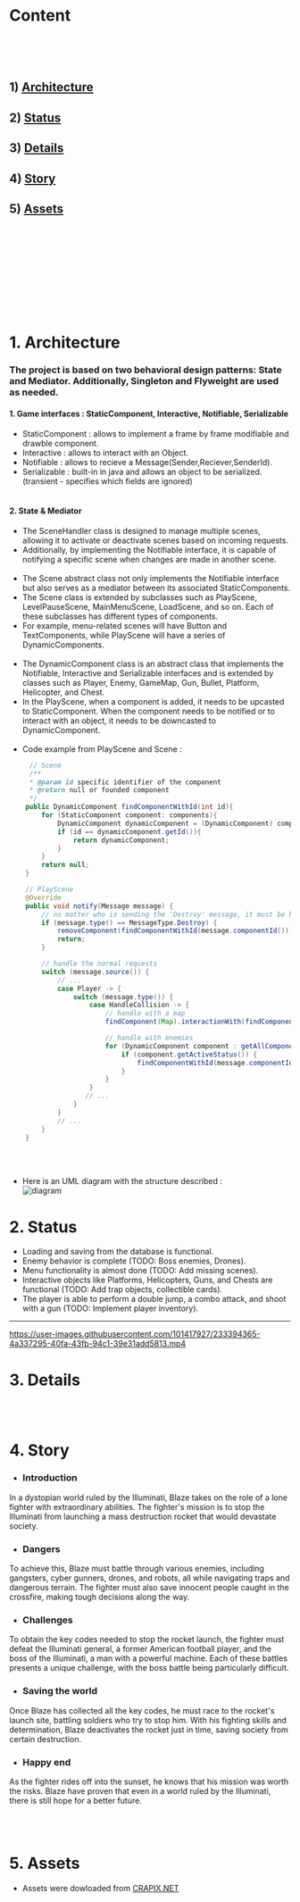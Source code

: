 # Content

<br><br><br>

 ##  1) [Architecture](#architecture)
 ##  2) [Status](#status)
 ##  3) [Details](#details)
 ##  4) [Story](#story)
 ##  5) [Assets](#assets)

<br><br><br><br><br><br><br><br><br>

# 1. Architecture<a name="architecture"></a>
### The project is based on two behavioral design patterns: State and Mediator. Additionally, Singleton and Flyweight are used as needed. 
#### 1. Game interfaces : StaticComponent, Interactive, Notifiable, Serializable
- StaticComponent : allows to implement a frame by frame modifiable and drawble component.
- Interactive : allows to interact with an Object.
- Notifiable : allows to recieve a Message(Sender,Reciever,SenderId).
- Serializable : built-in in java and allows an object to be serialized.(transient - specifies which fields are ignored)
<br></br>
#### 2. State & Mediator
- The SceneHandler class is designed to manage multiple scenes, allowing it to activate or deactivate scenes based on incoming requests.
- Additionally, by implementing the Notifiable interface, it is capable of notifying a specific scene when changes are made in another scene.
<br></br>
- The Scene abstract class not only implements the Notifiable interface but also serves as a mediator between its associated StaticComponents.
- The Scene class is extended by subclasses such as PlayScene, LevelPauseScene, MainMenuScene, LoadScene, and so on. Each of these subclasses has different types of components.
- For example, menu-related scenes will have Button and TextComponents, while PlayScene will have a series of DynamicComponents.
<br></br>
- The DynamicComponent class is an abstract class that implements the Notifiable, Interactive and Serializable interfaces and is extended by classes such as Player, Enemy, GameMap, Gun, Bullet, Platform, Helicopter, and Chest.
- In the PlayScene, when a component is added, it needs to be upcasted to StaticComponent. When the component needs to be notified or to interact with an object, it needs to be downcasted to DynamicComponent.
<br></br>
- Code example from PlayScene and Scene : 
```java
     // Scene 
     /**
     * @param id specific identifier of the component
     * @return null or founded component
     */
    public DynamicComponent findComponentWithId(int id){
        for (StaticComponent component: components){
            DynamicComponent dynamicComponent = (DynamicComponent) component;
            if (id == dynamicComponent.getId()){
                return dynamicComponent;
            }
        }
        return null;
    }

    // PlayScene
    @Override
    public void notify(Message message) {
        // no matter who is sending the 'Destroy' message, it must be handled first.
        if (message.type() == MessageType.Destroy) {
            removeComponent(findComponentWithId(message.componentId()));
            return;
        }

        // handle the normal requests
        switch (message.source()) {
            // ...
            case Player -> {
                switch (message.type()) {
                    case HandleCollision -> {
                        // handle with a map
                        findComponent(Map).interactionWith(findComponentWithId(message.componentId()));

                        // handle with enemies
                        for (DynamicComponent component : getAllComponentsWithName(Enemy)) {
                            if (component.getActiveStatus()) {
                                findComponentWithId(message.componentId()).interactionWith(component);
                            }
                        }
                    }
                   // ...
                }
            }
            // ...
        }
    }
```
<br></br>
- Here is an UML diagram with the structure described :  
![diagram](https://user-images.githubusercontent.com/101417927/233398729-3ddbbb34-782c-4be1-8aa3-97692cf5df28.png)

# 2. Status<a name="status"></a>
 - Loading and saving from the database is functional.
 - Enemy behavior is complete (TODO: Boss enemies, Drones).
 - Menu functionality is almost done (TODO: Add missing scenes).
 - Interactive objects like Platforms, Helicopters, Guns, and Chests are functional (TODO: Add trap objects, collectible cards).
 - The player is able to perform a double jump, a combo attack, and shoot with a gun (TODO: Implement player inventory).
--------
https://user-images.githubusercontent.com/101417927/233394365-4a337295-40fa-43fb-94c1-39e31add5813.mp4
# 3. Details<a name="details"></a>

<br></br>

# 4. Story<a name="story"></a>

- ### Introduction
 In a dystopian world ruled by the Illuminati, Blaze takes on the role of a lone fighter with extraordinary abilities. The fighter's mission is to stop the Illuminati from launching a mass destruction rocket that would devastate society.

- ###  Dangers
 To achieve this, Blaze must battle through various enemies, including gangsters, cyber gunners, drones, and robots, all while navigating traps and dangerous terrain. The fighter must also save innocent people caught in the crossfire, making tough decisions along the way.

- ###  Challenges
 To obtain the key codes needed to stop the rocket launch, the fighter must defeat the Illuminati general, a former American football player, and the boss of the Illuminati, a man with a powerful machine. Each of these battles presents a unique challenge, with the boss battle being particularly difficult.

- ### Saving the world
 Once Blaze has collected all the key codes, he must race to the rocket's launch site, battling soldiers who try to stop him. With his fighting skills and determination, Blaze deactivates the rocket just in time, saving society from certain destruction.

- ### Happy end
 As the fighter rides off into the sunset, he knows that his mission was worth the risks. Blaze have proven that even in a world ruled by the Illuminati, there is still hope for a better future.

<br></br>
# 5. Assets<a name="assets"></a>
- Assets were dowloaded from <a href="https://craftpix.net/?s=cyberpunk">CRAPIX.NET</a>
